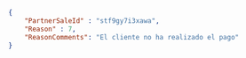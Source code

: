 ﻿``` json
{
    "PartnerSaleId" : "stf9gy7i3xawa",
    "Reason" : 7,
    "ReasonComments": "El cliente no ha realizado el pago"
}
```